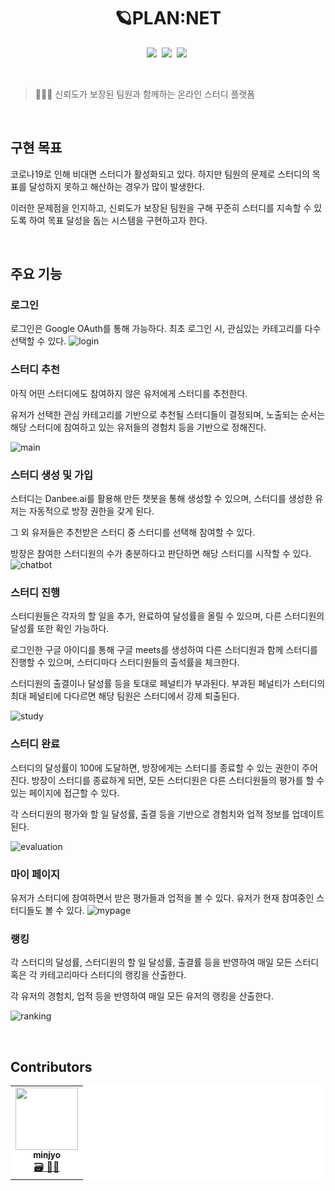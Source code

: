 <h1 align="center">🪐PLAN:NET</h1>
<p>
</p>
<div align="center">
<img src="https://img.shields.io/badge/React-61DAFB?style=flat-square&logo=React&logoColor=#FFFFFF" class="center"/></a>&nbsp;
<img src="https://img.shields.io/badge/styled-components-DB7093?style=flat-square&logo=styled-components&logoColor=#DB7093" class="center"/></a>&nbsp;
<img src="https://img.shields.io/badge/redux-764ABC?style=flat-square&logo=redux&logoColor=#764ABC" class="center"/></a>&nbsp;
</div>
<p>
</p>
<div>&nbsp;</div>

  


> 👩‍👧‍👧 신뢰도가 보장된 팀원과 함께하는 온라인 스터디 플랫폼
<div>&nbsp;</div>
  

## 구현 목표

코로나19로 인해 비대면 스터디가 활성화되고 있다. 하지만 팀원의 문제로 스터디의 목표를 달성하지 못하고 해산하는 경우가 많이 발생한다.

이러한 문제점을 인지하고, 신뢰도가 보장된 팀원을 구해 꾸준히 스터디를 지속할 수 있도록 하여 목표 달성을 돕는 시스템을 구현하고자 한다.  
<div>&nbsp;</div>
  




## 주요 기능

### 로그인

로그인은 Google OAuth를 통해 가능하다. 최초 로그인 시, 관심있는 카테고리를 다수 선택할 수 있다.
![login](https://user-images.githubusercontent.com/24283401/108343221-0a762680-721f-11eb-959c-99f2eb40204d.gif)


### 스터디 추천

아직 어떤 스터디에도 참여하지 않은 유저에게 스터디를 추천한다.

유저가 선택한 관심 카테고리를 기반으로 추천될 스터디들이 결정되며, 노출되는 순서는 해당 스터디에 참여하고 있는 유저들의 경험치 등을 기반으로 정해진다.

![main](https://user-images.githubusercontent.com/24283401/108342365-13b2c380-721e-11eb-9d9f-7733aeee780b.gif)
  


### 스터디 생성 및 가입

스터디는 Danbee.ai를 활용해 만든 챗봇을 통해 생성할 수 있으며, 스터디를 생성한 유저는 자동적으로 방장 권한을 갖게 된다. 

그 외 유저들은 추천받은 스터디 중 스터디를 선택해 참여할 수 있다.

방장은 참여한 스터디원의 수가 충분하다고 판단하면 해당 스터디를 시작할 수 있다.
![chatbot](https://user-images.githubusercontent.com/24283401/108343231-0d711700-721f-11eb-8d8e-fc1f9349d6ef.gif)

  

### 스터디 진행

스터디원들은 각자의 할 일을 추가, 완료하여 달성률을 올릴 수 있으며, 다른 스터디원의 달성률 또한 확인 가능하다.

로그인한 구글 아이디를 통해 구글 meets를 생성하여 다른 스터디원과 함께 스터디를 진행할 수 있으며, 스터디마다 스터디원들의 출석률을 체크한다.

스터디원의 출결이나 달성률 등을 토대로 페널티가 부과된다. 부과된 페널티가 스터디의 최대 페널티에 다다르면 해당 팀원은 스터디에서 강제 퇴출된다.

![study](https://user-images.githubusercontent.com/24283401/108342573-4b217000-721e-11eb-9d42-125857bbc79c.gif) 



### 스터디 완료

스터디의 달성률이 100에 도달하면, 방장에게는 스터디를 종료할 수 있는 권한이 주어진다. 방장이 스터디를 종료하게 되면, 모든 스터디원은 다른 스터디원들의 평가를 할 수 있는 페이지에 접근할 수 있다.

각 스터디원의 평가와 할 일 달성률, 출결 등을 기반으로 경험치와 업적 정보를 업데이트된다.

![evaluation](https://user-images.githubusercontent.com/24283401/108342629-5a082280-721e-11eb-98d0-ae3a2eb1ad8c.gif)
  

### 마이 페이지
유저가 스터디에 참여하면서 받은 평가들과 업적을 볼 수 있다.
유저가 현재 참여중인 스터디들도 볼 수 있다.
![mypage](https://user-images.githubusercontent.com/24283401/108342475-32b15580-721e-11eb-971e-4ea8b0d9f7b8.gif)


### 랭킹

각 스터디의 달성률, 스터디원의 할 일 달성률, 출결률 등을 반영하여 매일 모든 스터디 혹은 각 카테고리마다 스터디의 랭킹을 산출한다.

각 유저의 경험치, 업적 등을 반영하여 매일 모든 유저의 랭킹을 산출한다.

![ranking](https://user-images.githubusercontent.com/24283401/108342517-3d6bea80-721e-11eb-99af-f0dc7e734bef.gif)
<div>&nbsp;</div>



  

  
## Contributors

<table style="border-collapse: collapse; border: none;" bgcolor="ffffff">
  <tr style="border: none;" align="center">
    <td style="border: none;" align="center"><a href="https://github.com/minjyo"><img src="https://avatars.githubusercontent.com/u/24283401?v=4" width="100px;" alt=""/><br /><sub><b>minjyo</b></sub></a><br /><a href="https://github.com/orgs/cosmic-plannet/people/minjyo" title="Code">🗃 👩‍💻</a></td>
  </tr>
</table>
